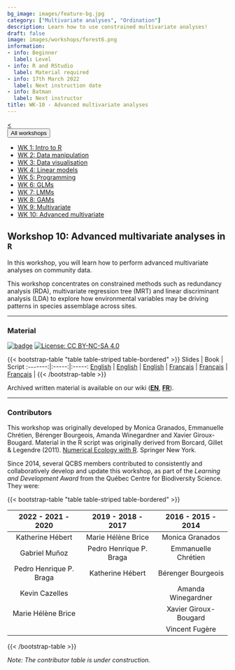 ```yaml
---
bg_image: images/feature-bg.jpg
category: ["Multivariate analyses", "Ordination"]
description: Learn how to use constrained multivariate analyses!
draft: false
image: images/workshops/forest6.png
information:
- info: Beginner
  label: Level
- info: R and RStudio
  label: Material required
- info: 17th March 2022
  label: Next instruction date
- info: Batman
  label: Next instructor
title: WK-10 - Advanced multivariate analyses
---
```

<div class="btn-group" role="group" aria-label="...">
  <a href="https://qcbsrworkshops.github.io/workshops/r-workshop-09/" button type="button" class="btn btn-default"><</button></a>

  <div class="btn-group" role="group">
    <button type="button" class="btn btn-default dropdown-toggle" data-toggle="dropdown" aria-haspopup="true" aria-expanded="false">
      All workshops
      <span class="caret"></span>
    </button>
    <ul class="dropdown-menu">
      <li><a href="https://qcbsrworkshops.github.io/workshops/r-workshop-01/">WK 1: Intro to R</a></li>
      <li><a href="https://qcbsrworkshops.github.io/workshops/r-workshop-02/">WK 2: Data manipulation</a></li>
      <li><a href="https://qcbsrworkshops.github.io/workshops/r-workshop-03/">WK 3: Data visualisation</a></li>
      <li><a href="https://qcbsrworkshops.github.io/workshops/r-workshop-04/">WK 4: Linear models</a></li>
      <li><a href="https://qcbsrworkshops.github.io/workshops/r-workshop-05/">WK 5: Programming</a></li>
      <li><a href="https://qcbsrworkshops.github.io/workshops/r-workshop-06/">WK 6: GLMs</a></li>
      <li><a href="https://qcbsrworkshops.github.io/workshops/r-workshop-07/">WK 7: LMMs</a></li>
      <li><a href="https://qcbsrworkshops.github.io/workshops/r-workshop-08/">WK 8: GAMs</a></li>
      <li><a href="https://qcbsrworkshops.github.io/workshops/r-workshop-09/">WK 9: Multivariate</a></li>
      <li><a href="https://qcbsrworkshops.github.io/workshops/r-workshop-10/">WK 10: Advanced multivariate</a></li>
    </ul>
  </div>
</div>

## Workshop 10: Advanced multivariate analyses in `R`

In this workshop, you will learn how to perform advanced multivariate analyses on community data. 

This workshop concentrates on constrained methods such as redundancy analysis (RDA), multivariate regression tree (MRT) and linear discriminant analysis (LDA) to explore how environmental variables may be driving patterns in species assemblage across sites.

----

### Material

[![badge](https://img.shields.io/static/v1?style=flat&label=Workshop&message=010&color=blue&logo=github)](https://github.com/QCBSRworkshops/workshop10) [![License: CC BY-NC-SA 4.0](https://img.shields.io/badge/License-CC%20BY--NC--SA%204.0-orange.svg)](https://creativecommons.org/licenses/by-nc-sa/4.0/)

{{< bootstrap-table "table table-striped table-bordered" >}}
 Slides | Book | Script 
:-------:|:-----:|:-----:
<a href="https://qcbsrworkshops.github.io/workshop10/pres-en/workshop10-pres-en.html" button type="button" class="btn btn-default">English</button></a> | <a href="https://qcbsrworkshops.github.io/workshop10/book-en/index.html" button type="button" class="btn btn-default">English</button></a> | <a href="https://qcbsrworkshops.github.io/workshop10/book-en/workshop10-script-en.R" button type="button" class="btn btn-default">English</button></a> | 
<a href="https://qcbsrworkshops.github.io/workshop10/pres-fr/workshop10-pres-fr.html" button type="button" class="btn btn-default">Français</button></a> | <a href="https://qcbsrworkshops.github.io/workshop10/book-fr/index.html" button type="button" class="btn btn-default">Français</button></a> | <a href="https://qcbsrworkshops.github.io/workshop10/book-fr/workshop10-script-fr.R" button type="button" class="btn btn-default">Français</button></a> | 
{{< /bootstrap-table >}}

Archived written material is available on our wiki (<a href="https://wiki.qcbs.ca/r_workshop10">**EN**</a>, <a href="https://wiki.qcbs.ca/r_atelier10">**FR**</a>).

----

### Contributors

This workshop was originally developed by Monica Granados, Emmanuelle Chrétien, Bérenger Bourgeois, Amanda Winegardner and Xavier Giroux-Bougard. Material in the R script was originally derived from Borcard, Gillet & Legendre (2011). [Numerical Ecology with R](https://www.springer.com/us/book/9783319714035). Springer New York.

Since 2014, several QCBS members contributed to consistently and collaboratively develop and update this workshop, as part of the *Learning and Development Award* from the Québec Centre for Biodiversity Science. They were:

{{< bootstrap-table "table table-striped table-bordered" >}}

|      2022 - 2021 - 2020     |      2019 - 2018 - 2017     |      2016 - 2015 - 2014      |
|:---------------------------:|:---------------------------:|:----------------------------:|
| Katherine Hébert    |     Marie Hélène Brice   | Monica Granados |
|  Gabriel Muñoz         |   Pedro Henrique P. Braga  |        Emmanuelle Chrétien       |
|  Pedro Henrique P. Braga | Katherine Hébert                     |       Bérenger Bourgeois       |
| Kevin Cazelles |                             |      Amanda Winegardner      |
|   Marie Hélène Brice      |                             |      Xavier Giroux-Bougard    |
|           |                             |       Vincent Fugère    |

{{< /bootstrap-table >}}

*Note: The contributor table is under construction.*